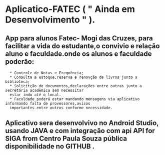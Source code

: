 # Aplicatico-FATEC ( " Ainda em Desenvolvimento " ).


## App para alunos Fatec- Mogi das Cruzes, para facilitar a vida do estudante,o convivio e relação aluno e faculdade.onde os alunos e faculdade poderão:

      * Controle de Notas e Frequência;
      * Consulta a estoque,reserva e renovção de livros junto a biblioteca;
      * Solicitção de documentos,declarações entre outras junto a secretária acadêmica sem necessitar 
      estar indo até o local.
      * Faculdade poderá estar mandando mensagens via aplicativo informando falta de provessores,avisos
      importantes entre outros conforme necessidade.
      
      
## Aplicativo sera desenvolvivo no Android Studio, usando JAVA e com integração com api API for SIGA from Centro Paula Souza pública disponibilidade no GITHUB .
